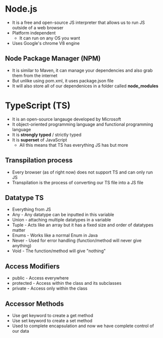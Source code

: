 # Node.js
* It is a free and open-source JS interpreter that allows us to run JS outside of a web browser
* Platform independent
    * It can run on any OS you want
* Uses Google's chrome V8 engine

## Node Package Manager (NPM)
* It is similar to Maven, it can manage your dependencies and also grab them from the internet
* But unlike using pom.xml, it uses package.json file
* It will also store all of our dependenices in a folder called **node_modules**

# TypeScript (TS)
* It is an open-source langauge developed by Microsoft
* It object-oriented programming language and functional programming language
* It is **strongly typed** / strictly typed
* It is **superset** of JavaScript
    * All this means that TS has everything JS has but more

## Transpilation process
* Every browser (as of right now) does not support TS and can only run JS
* Transpilation is the process of converting our TS file into a JS file

## Datatype TS
* Everything from JS
* Any - Any datatype can be inputted in this variable
* Union - attaching multiple datatypes in a variable
* Tuple - Acts like an array but it has a fixed size and order of datatypes matter
* Enums - Works like a normal Enum in Java
* Never - Used for error handling (function/method will never give anything)
* Void - The function/method will give "nothing" 

## Access Modifiers
* public - Access everywhere
* protected - Access within the class and its subclasses
* private - Access only within the class

## Accessor Methods
* Use get keyword to create a get method
* Use set keyword to create a set method
* Used to complete encapsulation and now we have complete control of our data